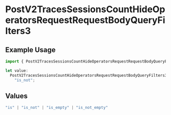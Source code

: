 # PostV2TracesSessionsCountHideOperatorsRequestRequestBodyQueryFilters3

## Example Usage

```typescript
import { PostV2TracesSessionsCountHideOperatorsRequestRequestBodyQueryFilters3 } from "@orq-ai/node/models/operations";

let value:
  PostV2TracesSessionsCountHideOperatorsRequestRequestBodyQueryFilters3 =
    "is_not";
```

## Values

```typescript
"is" | "is_not" | "is_empty" | "is_not_empty"
```